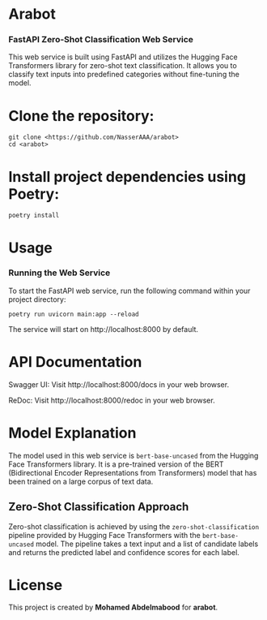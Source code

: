 # Arabot
### FastAPI Zero-Shot Classification Web Service
This web service is built using FastAPI and utilizes the Hugging Face Transformers library for zero-shot text classification. It allows you to classify text inputs into predefined categories without fine-tuning the model.

# Clone the repository:
```
git clone <https://github.com/NasserAAA/arabot>
cd <arabot>
```

# Install project dependencies using Poetry:

```
poetry install
```

# Usage
### Running the Web Service
To start the FastAPI web service, run the following command within your project directory:
```
poetry run uvicorn main:app --reload
```
The service will start on http://localhost:8000 by default.

# API Documentation
Swagger UI: Visit http://localhost:8000/docs in your web browser.

ReDoc: Visit http://localhost:8000/redoc in your web browser.

# Model Explanation
The model used in this web service is `bert-base-uncased` from the Hugging Face Transformers library. It is a pre-trained version of the BERT (Bidirectional Encoder Representations from Transformers) model that has been trained on a large corpus of text data.

## Zero-Shot Classification Approach
Zero-shot classification is achieved by using the `zero-shot-classification` pipeline provided by Hugging Face Transformers with the `bert-base-uncased` model. The pipeline takes a text input and a list of candidate labels and returns the predicted label and confidence scores for each label.

# License
This project is created by **Mohamed Abdelmabood** for **arabot**.
